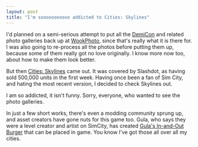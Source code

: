 ```yaml
---
layout: post
title: "I'm sooooooooooo addicted to Cities: Skylines"
---
```


I'd planned on a semi-serious attempt to put all the [DemiCon][] and related photo galleries
back up at [WookPhoto][], since that's really what it is there for.  I was also going to
re-process all the photos before putting them up, because some of them really got no
love originally.  I know more now too, about how to make them look better.

But then [Cities: Skylines][] came out.  It was covered by Slashdot, as having sold 500,000
units in the first week.  Having once been a fan of Sim City, and hating the most
recent version, I decided to check Skylines out.

I am so addicted, it isn't funny.  Sorry, everyone, who wanted to see the photo
galleries.

In just a few short works, there's even a modding community sprung up, and asset
creators have gone nuts for this game too.  Gula, who says they were a level creator and 
artist on SimCity, has created [Gula's In-and-Out Burger][] that can be placed in
game.  You know I've got those all over all my cities.

[DemiCon]: http://www.demicon.org/
[WookPhoto]: http://www.wookphoto.com
[Cities: Skylines]: http://www.citiesskylines.com/ "A Modern Take On The Classic City Builder"
[Gula's In-and-Out Burger]: http://steamcommunity.com/sharedfiles/filedetails/?id=408683814
